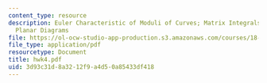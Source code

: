 ```yaml
---
content_type: resource
description: Euler Characteristic of Moduli of Curves; Matrix Integrals and Counting
  Planar Diagrams
file: https://ol-ocw-studio-app-production.s3.amazonaws.com/courses/18-238-geometry-and-quantum-field-theory-fall-2002/3d93c31d8a3212f9a4d50a85433df418_hwk4.pdf
file_type: application/pdf
resourcetype: Document
title: hwk4.pdf
uid: 3d93c31d-8a32-12f9-a4d5-0a85433df418
---
```


